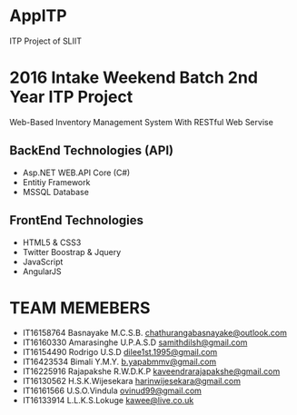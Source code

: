 # AppITP
ITP Project of SLIIT 

2016 Intake Weekend Batch 2nd Year ITP Project
==============================================
Web-Based Inventory Management System 
With RESTful Web Servise

BackEnd Technologies (API)
---------------------
* Asp.NET WEB.API Core (C#)
* Entitiy Framework
* MSSQL Database

FrontEnd Technologies
--------------------
* HTML5 & CSS3
* Twitter Boostrap & Jquery 
* JavaScript 
* AngularJS


TEAM MEMEBERS
==============

* IT16158764	Basnayake M.C.S.B.	    chathurangabasnayake@outlook.com
* IT16160330    Amarasinghe U.P.A.S.D	  samithdilsh@gmail.com
* IT16154490    Rodrigo U.S.D	          dilee1st.1995@gmail.com
* IT16423534    Bimali Y.M.Y.	          b.yapabmmv@gmail.com
* IT16225916    Rajapakshe R.W.D.K.P	  kaveendrarajapakshe@gmail.com
* IT16130562    H.S.K.Wijesekara	      harinwijesekara@gmail.com
* IT16161566    U.S.O.Vindula	          ovinud99@gmail.com
* IT16133914    L.L.K.S.Lokuge	        kawee@live.co.uk
